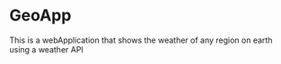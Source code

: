 # GeoApp
This is a webApplication that shows the weather of any region on earth using a weather API
